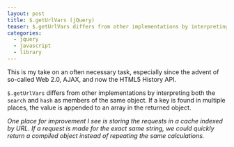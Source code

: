 ```yaml
---
layout: post
title: $.getUrlVars (jQuery)
teaser: $.getUrlVars differs from other implementations by interpreting both the search and hash as members of the same object.
categories:
  - jquery
  - javascript
  - library
---
```


This is my take on an often necessary task, especially since the
advent of so-called Web 2.0, AJAX, and now the HTML5 History API.

`$.getUrlVars` differs from other implementations by interpreting
both the `search` and `hash` as members of the same object. If a key
is found in multiple places, the value is appended to an array
in the returned object.

*One place for improvement I see is storing the requests in a cache
indexed by URL. If a request is made for the exact same string, we
could quickly return a compiled object instead of repeating the same
calculations.*

<script src="https://gist.github.com/882744.js"> </script>